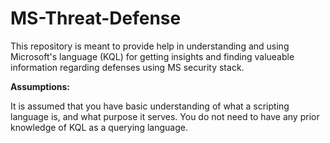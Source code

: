 # MS-Threat-Defense
This repository is meant to provide help in understanding and using Microsoft's language (KQL) for getting insights and finding valueable information regarding defenses using MS security stack.

**Assumptions:**
<p> It is assumed that you have basic understanding of what a scripting language is, and what purpose it serves. You do not need to have any prior knowledge of KQL as a querying language. </p>

